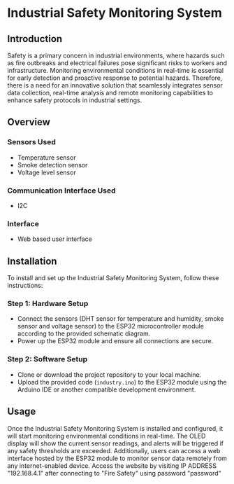 # Industrial Safety Monitoring System

## Introduction
Safety is a primary concern in industrial environments, where hazards such as fire outbreaks and electrical failures pose significant risks to workers and infrastructure. Monitoring environmental conditions in real-time is essential for early detection and proactive response to potential hazards. Therefore, there is a need for an innovative solution that seamlessly integrates sensor data collection, real-time analysis and remote monitoring capabilities to enhance safety protocols in industrial settings.

## Overview
### Sensors Used
- Temperature sensor
- Smoke detection sensor
- Voltage level sensor

### Communication Interface Used
- I2C

### Interface
- Web based user interface

## Installation
To install and set up the Industrial Safety Monitoring System, follow these instructions:

### Step 1: Hardware Setup
- Connect the sensors (DHT sensor for temperature and humidity, smoke sensor and voltage sensor) to the ESP32 microcontroller module according to the provided schematic diagram.
- Power up the ESP32 module and ensure all connections are secure.

### Step 2: Software Setup
- Clone or download the project repository to your local machine.
- Upload the provided code (`industry.ino`) to the ESP32 module using the Arduino IDE or another compatible development environment.

## Usage
Once the Industrial Safety Monitoring System is installed and configured, it will start monitoring environmental conditions in real-time. The OLED display will show the current sensor readings, and alerts will be triggered if any safety thresholds are exceeded. Additionally, users can access a web interface hosted by the ESP32 module to monitor sensor data remotely from any internet-enabled device.
Access the website by visiting IP ADDRESS "192.168.4.1" after connecting to "Fire Safety" using password "password"
